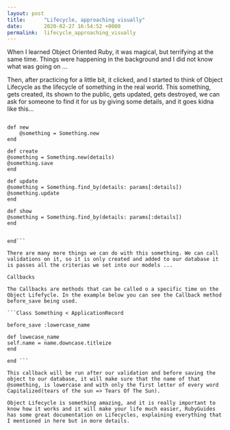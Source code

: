 ```yaml
---
layout: post
title:      "Lifecycle, approaching visually"
date:       2020-02-27 16:54:52 +0000
permalink:  lifecycle_approaching_visually
---
```



When I learned Object Oriented Ruby, it was magical, but terrifying at the same time. Things were happening in the background and I did not know what was going on ... 

Then, after practicing for a little bit, it clicked, and I started to think of Object Lifecycle as the lifecycle of something in the real world. This something, gets created, its shown to the public, gets updated, gets destroyed, we can ask for someone to find it for us by giving some details, and it goes kidna like this...

```Class Something < ApplicationRecord

def new 
    @something = Something.new
end 

def create
@something = Something.new(details)
@something.save
end

def update 
@something = Something.find_by(details: params[:details])
@something.update
end 

def show 
@something = Something.find_by(details: params[:details])
end 


end```

There are many more things we can do with this something. We can call validations on it, so it is only created and added to our database it is passes all the criterias we set into our models ... 

Callbacks 

The Callbacks are methods that can be called o a specific time on the Object Lifefycle. In the example below you can see the Callback method before_save being used. 

```Class Something < ApplicationRecord 

before_save :lowercase_name 

def lowecase_name
self.name = name.downcase.titleize
end 

end ```

This callback will be run after our validation and before saving the object to our database, it will make sure that the name of that @something, is lowercase and with only the first letter of every word Capitalized(tears of the sun => Tears Of The Sun).

Object Lifecycle is something amazing, and it is really important to know how it works and it will make your life much easier, RubyGuides has some great documentation on Lifecycles, explaining everything that I mentioned in here but in more details. 


